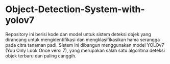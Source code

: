 # Object-Detection-System-with-yolov7
Repository ini berisi kode dan model untuk sistem deteksi objek yang dirancang untuk mengidentifikasi dan mengklasifikasikan hama serangga pada citra tanaman padi. Sistem ini dibangun menggunakan model YOLOv7 (You Only Look Once versi 7), yang merupakan salah satu algoritma deteksi objek terbaru dan paling canggih.
